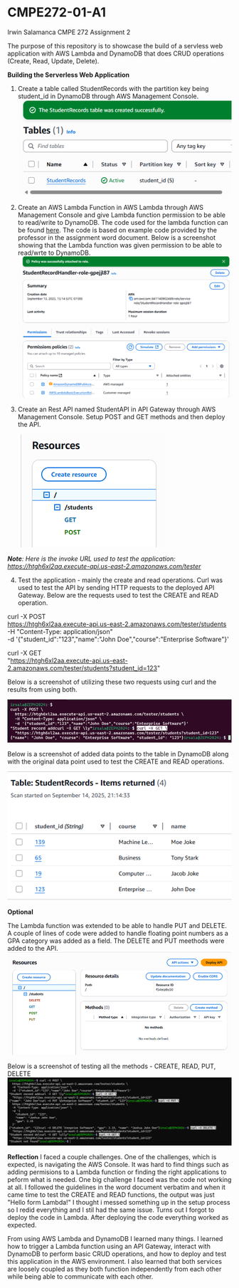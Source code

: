 # CMPE272-01-A1
Irwin Salamanca CMPE 272 Assignment 2

The purpose of this repository is to showcase the build of a servless web application with AWS Lambda and DynamoDB that does CRUD operations (Create, Read, Update, Delete).


**Building the Serverless Web Application**
1. Create a table called StudentRecords with the partition key being student_id in DynamoDB through AWS Management Console.
   ![Alt text](screenshots/1.png)
   
2. Create an AWS Lambda Function in AWS Lambda through AWS Management Console and give Lambda function permission to be able to read/write to DynamoDB. The code used for the lambda function can be found [here](./lambda_function.py). The code is based on example code provided by the professor in the assignment word document. Below is a screenshot showing that the Lambda function was given permission to be able to read/wrte to DynamoDB.
   ![Alt text](screenshots/2.png)
   
3. Create an Rest API named StudentAPI in API Gateway through AWS Management Console. Setup POST and GET methods and then deploy the API.
   
   ![Alt text](screenshots/3.png)

_***Note**: Here is the invoke URL used to test the application: https://htgh6xl2aa.execute-api.us-east-2.amazonaws.com/tester*_


4. Test the application - mainly the create and read operations. Curl was used to test the API by sending HTTP requests to the deployed API Gateway. Below are the requests used to test the CREATE and READ operation.

curl -X POST \
  https://htgh6xl2aa.execute-api.us-east-2.amazonaws.com/tester/students \
  -H "Content-Type: application/json" \
  -d '{"student_id":"123","name":"John Doe","course":"Enterprise Software"}'


curl -X GET \
  "https://htgh6xl2aa.execute-api.us-east-2.amazonaws.com/tester/students?student_id=123"


Below is a screenshot of utilizing these two requests using curl and the results from using both. 

   ![Alt text](screenshots/4.png)

Below is a screenshot of added data points to the table in DynamoDB along with the original data point used to test the CREATE and READ operations.

   ![Alt text](screenshots/7.png)
   
**Optional**

The Lambda function was extended to be able to handle PUT and DELETE. A couple of lines of code were added to handle floating point numbers as a GPA category was added as a field. The DELETE and PUT meethods were added to the API.  
![Alt text](screenshots/5.png)

Below is a screenshot of testing all the methods - CREATE, READ, PUT, DELETE
![Alt text](screenshots/6.png)


**Reflection**
I faced a couple challenges. One of the challenges, which is expected, is navigating the AWS Console. It was hard to find things such as adding permisions to a Lambda function or finding the right applications to peform what is needed. One big challenge I faced was the code not working at all. I followed the guidelines in the word document verbatim and when it came time to test the CREATE and READ functions, the output was just "Hello form Lambda!" I thought i messed something up in the setup process so I redid everything and I stil had the same issue. Turns out I forgot to deploy the code in Lambda. After deploying the code everything worked as expected. 

From using AWS Lambda and DynamoDB I learned many things. I learned how to trigger a Lambda function using an API Gateway, interact with DynamoDB to perform basic CRUD operations, and how to deploy and test this application in the AWS environment. I also learned that both services are loosely coupled as they both function independently from each other while being able to communicate with each other. 


